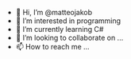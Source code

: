 - 👋 Hi, I’m @matteojakob
- 👀 I’m interested in programming
- 🌱 I’m currently learning C#
- 💞️ I’m looking to collaborate on ...
- 📫 How to reach me ...

<!---
matteojakob/matteojakob is a ✨ special ✨ repository because its `README.md` (this file) appears on your GitHub profile.
You can click the Preview link to take a look at your changes.
--->
